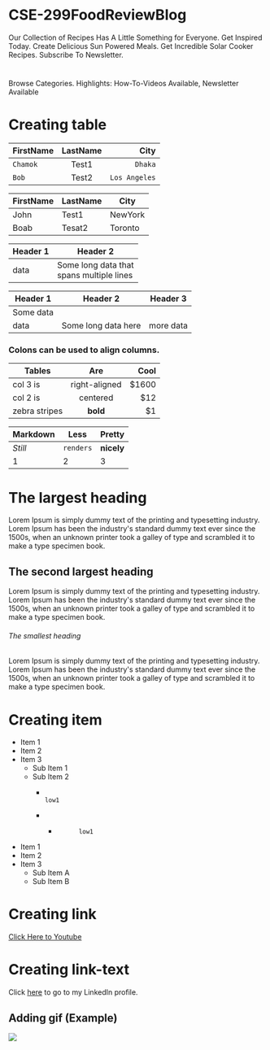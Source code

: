 # CSE-299FoodReviewBlog 
Our Collection of Recipes Has A Little Something for Everyone. 
Get Inspired Today. Create Delicious Sun Powered Meals. Get Incredible Solar Cooker Recipes. Subscribe To Newsletter. 
# 
Browse Categories. Highlights: How-To-Videos Available, Newsletter Available


# Creating table 

| FirstName     | LastName      | City  |
| :------------ |   :---:       | --------: |
| `Chamok`        | Test1         | `Dhaka`   |
| `Bob`         | Test2         | `Los Angeles`   |



| FirstName     | LastName      | City     |
| ------------- | ------------- | -------- |
| John          | Test1         | NewYork  |
| Boab           | Tesat2         | Toronto  |


| Header 1  | Header 2 |
| --------  | -------- |
| data      | Some long data that <br /> spans multiple lines |


| Header 1  | Header 2 | Header 3 |
| --- | --- | --- |
| Some data | 
| data | Some long data here | more data |

### Colons can be used to align columns.

| Tables        | Are           | Cool  |
| ------------- |:-------------:| -----:|
| col 3 is      | right-aligned | $1600 |
| col 2 is      | centered      |   $12 |
| zebra stripes | **bold**     |    $1 |

Markdown | Less | Pretty
--- | --- | ---
*Still* | `renders` | **nicely**
1 | 2 | 3



# The largest heading
Lorem Ipsum is simply dummy text of the printing and typesetting industry. Lorem Ipsum has been the industry's standard dummy text ever since the 1500s, when an unknown printer took a galley of type and scrambled it to make a type specimen book. 


## The second largest heading
Lorem Ipsum is simply dummy text of the printing and typesetting industry. Lorem Ipsum has been the industry's standard dummy text ever since the 1500s, when an unknown printer took a galley of type and scrambled it to make a type specimen book. 


###### The smallest heading
Lorem Ipsum is simply dummy text of the printing and typesetting industry. Lorem Ipsum has been the industry's standard dummy text ever since the 1500s, when an unknown printer took a galley of type and scrambled it to make a type specimen book. 

# Creating item
- Item 1
- Item 2
- Item 3
  - Sub Item 1
  - Sub Item 2
    -                                                                    low1
    -  -           low1
    
   

* Item 1
* Item 2
* Item 3
  * Sub Item A
  * Sub Item B


# Creating link

[Click Here to Youtube](https://www.youtube.com/)


# Creating link-text
Click [here](https://www.linkedin.com/in/majharul-islam181/) to go to my LinkedIn profile.


## Adding gif (Example)

![](http://i.imgur.com/60bts.gif)
 


